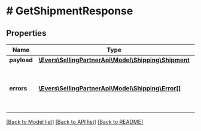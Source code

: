 # # GetShipmentResponse

## Properties

Name | Type | Description | Notes
------------ | ------------- | ------------- | -------------
**payload** | [**\Evers\SellingPartnerApi\Model\Shipping\Shipment**](Shipment.md) |  | [optional]
**errors** | [**\Evers\SellingPartnerApi\Model\Shipping\Error[]**](Error.md) | A list of error responses returned when a request is unsuccessful. | [optional]

[[Back to Model list]](../../README.md#models) [[Back to API list]](../../README.md#endpoints) [[Back to README]](../../README.md)

